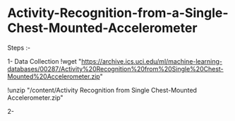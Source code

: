 # Activity-Recognition-from-a-Single-Chest-Mounted-Accelerometer

Steps :- 

1- Data Collection
!wget "https://archive.ics.uci.edu/ml/machine-learning-databases/00287/Activity%20Recognition%20from%20Single%20Chest-Mounted%20Accelerometer.zip"

!unzip "/content/Activity Recognition from Single Chest-Mounted Accelerometer.zip"

2-

       

